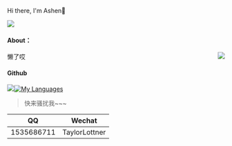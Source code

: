 Hi there, I'm Ashen👋

[![](https://img.shields.io/badge/Blog-@Ashen-green.svg)](https://imashen.cn/)

#### About：

懒了哎<img src="https://cdn.jsdelivr.net/gh/TaylorLottner/TaylorLottner@main/photo.png" align="right"/>

#### Github 

<img src="https://github-readme-stats.vercel.app/api?username=TaylorLottner&theme=synthwave&show_icons=true">[![My Languages](https://github-readme-stats.vercel.app/api/top-langs/?username=TaylorLottner&layout=compact&theme=synthwave&show_icons=true)](https://github.com/anuraghazra/github-readme-stats)

> 快来骚扰我~~~

|     QQ |  Wechat |
| ------- | ------- |
| 1535686711|  TaylorLottner       |
